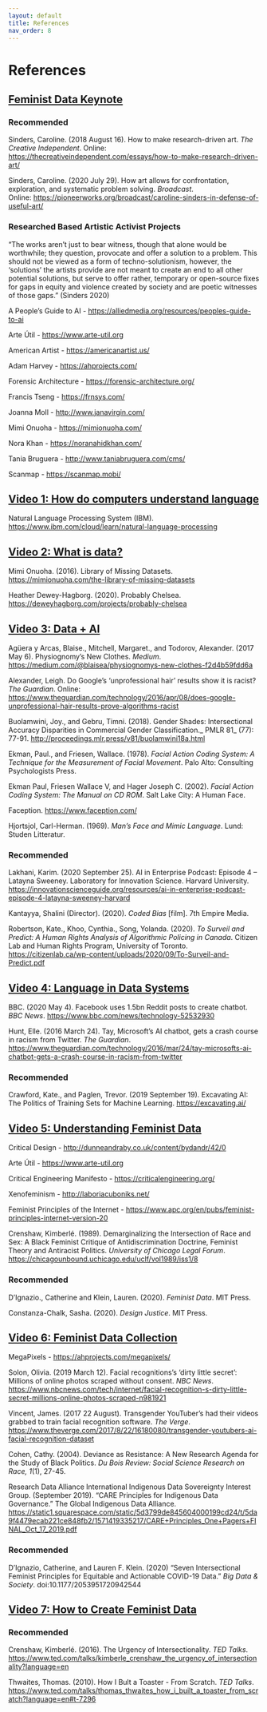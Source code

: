 ```yaml
---
layout: default
title: References
nav_order: 8
---
```


# References

## [Feminist Data Keynote](https://scds.github.io/building-feminist-data/keynote.html)

### Recommended 

Sinders, Caroline. (2018 August 16). How to make research-driven art. _The Creative Independent_. Online: 	<https://thecreativeindependent.com/essays/how-to-make-research-driven-art/>  

Sinders, Caroline. (2020 July 29). How art allows for confrontation, exploration, and systematic problem solving. _Broadcast_.  
Online: <https://pioneerworks.org/broadcast/caroline-sinders-in-defense-of-useful-art/> 

 

### Researched Based Artistic Activist Projects 

“The works aren’t just to bear witness, though that alone would be worthwhile; they question, provocate and offer a solution to a problem. This should not be viewed as a form of techno-solutionism, however, the ‘solutions’ the artists provide are not meant to create an end to all other potential solutions, but serve to offer rather, temporary or open-source fixes for gaps in equity and violence created by society and are poetic witnesses of those gaps.” (Sinders 2020) 

A People’s Guide to AI - <https://alliedmedia.org/resources/peoples-guide-to-ai>  

Arte Útil - <https://www.arte-util.org>  

American Artist - <https://americanartist.us/>  

Adam Harvey - <https://ahprojects.com/>   

Forensic Architecture - <https://forensic-architecture.org/>

Francis Tseng - <https://frnsys.com/>  

Joanna Moll - <http://www.janavirgin.com/>   

Mimi Onuoha - <https://mimionuoha.com/>  

Nora Khan - <https://noranahidkhan.com/>  

Tania Bruguera - <http://www.taniabruguera.com/cms/>  

Scanmap - <https://scanmap.mobi/>  

 

 

 

## [Video 1: How do computers understand language](https://scds.github.io/building-feminist-data/part-1.html#how-does-a-computer-understand-language)

Natural Language Processing System (IBM). <https://www.ibm.com/cloud/learn/natural-language-processing>  

 

## [Video 2: What is data?](https://scds.github.io/building-feminist-data/part-1.html#what-is-data)

Mimi Onuoha. (2016). Library of Missing Datasets. <https://mimionuoha.com/the-library-of-missing-datasets>  

Heather Dewey-Hagborg. (2020). Probably Chelsea. <https://deweyhagborg.com/projects/probably-chelsea>   

 

## [Video 3: Data + AI](https://scds.github.io/building-feminist-data/part-1.html#data--ai)

Agüera y Arcas, Blaise., Mitchell, Margaret., and Todorov, Alexander. (2017 May 6). Physiognomy’s New Clothes. _Medium_. <https://medium.com/@blaisea/physiognomys-new-clothes-f2d4b59fdd6a>  

Alexander, Leigh. Do Google’s ‘unprofessional hair’ results show it is racist? _The Guardian_. Online: <https://www.theguardian.com/technology/2016/apr/08/does-google-unprofessional-hair-results-prove-algorithms-racist>  

Buolamwini, Joy., and Gebru, Timni. (2018). Gender Shades: Intersectional Accuracy Disparities in Commercial Gender Classification._ PMLR 81_ (77): 77-91. <http://proceedings.mlr.press/v81/buolamwini18a.html>  

Ekman, Paul., and Friesen, Wallace. (1978). _Facial Action Coding System: A Technique for the Measurement of Facial Movement_. Palo Alto: Consulting Psychologists Press.  

Ekman Paul, Friesen Wallace V, and Hager Joseph C. (2002). _Facial Action Coding System: The Manual on CD ROM_. Salt Lake City: A Human Face.  

Faception. <https://www.faception.com/>  

Hjortsjol, Carl-Herman. (1969). _Man’s Face and Mimic Language_. Lund: Studen Litteratur. 

### Recommended  

Lakhani, Karim. (2020 September 25). AI in Enterprise Podcast: Episode 4 – Latayna Sweeney. Laboratory for Innovation Science. Harvard University. <https://innovationscienceguide.org/resources/ai-in-enterprise-podcast-episode-4-latayna-sweeney-harvard>  

Kantayya, Shalini (Director). (2020). _Coded Bias_ [film]. 7th Empire Media. 

Robertson, Kate., Khoo, Cynthia., Song, Yolanda.  (2020). _To Surveil and Predict: A Human Rights Analysis of Algorithmic Policing in Canada_. Citizen Lab and Human Rights Program, University of Toronto. <https://citizenlab.ca/wp-content/uploads/2020/09/To-Surveil-and-Predict.pdf> 

 

## [Video 4: Language in Data Systems](https://scds.github.io/building-feminist-data/part-1.html#language-in-data-systems)

BBC. (2020 May 4). Facebook uses 1.5bn Reddit posts to create chatbot. _BBC News_. <https://www.bbc.com/news/technology-52532930>  

Hunt, Elle. (2016 March 24). Tay, Microsoft’s AI chatbot, gets a crash course in racism from Twitter. _The Guardian_. <https://www.theguardian.com/technology/2016/mar/24/tay-microsofts-ai-chatbot-gets-a-crash-course-in-racism-from-twitter>  

### Recommended  

Crawford, Kate., and Paglen, Trevor. (2019 September 19). Excavating AI: The Politics of Training Sets for Machine Learning. <https://excavating.ai/>  

 

## [Video 5: Understanding Feminist Data](https://scds.github.io/building-feminist-data/part-2.html#understanding-feminist-data)

Critical Design - <http://dunneandraby.co.uk/content/bydandr/42/0>  

Arte Útil - <https://www.arte-util.org>  

Critical Engineering Manifesto - <https://criticalengineering.org/>  

Xenofeminism - <http://laboriacuboniks.net/>  

Feminist Principles of the Internet - <https://www.apc.org/en/pubs/feminist-principles-internet-version-20> 

Crenshaw, Kimberlé. (1989). Demarginalizing the Intersection of Race and Sex: A Black Feminist Critique of Antidiscrimination Doctrine, Feminist Theory and Antiracist Politics. _University of Chicago Legal Forum_. <https://chicagounbound.uchicago.edu/uclf/vol1989/iss1/8>   

### Recommended  

D’Ignazio., Catherine and Klein, Lauren. (2020). _Feminist Data_. MIT Press.  

Constanza-Chalk, Sasha. (2020). _Design Justice_. MIT Press.  

 

## [Video 6: Feminist Data Collection](https://scds.github.io/building-feminist-data/part-3.html)

MegaPixels - <https://ahprojects.com/megapixels/>  

Solon, Olivia. (2019 March 12). Facial recognitions’s ‘dirty little secret’: Millions of online photos scraped without consent. _NBC News_. <https://www.nbcnews.com/tech/internet/facial-recognition-s-dirty-little-secret-millions-online-photos-scraped-n981921>  

Vincent, James. (2017 22 August). Transgender YouTuber’s had their videos grabbed to train facial recognition software. _The Verge_. <https://www.theverge.com/2017/8/22/16180080/transgender-youtubers-ai-facial-recognition-dataset>  

Cohen, Cathy. (2004). Deviance as Resistance: A New Research Agenda for the Study of Black Politics. _Du Bois Review: Social Science Research on Race, 1_(1), 27-45.  

Research Data Alliance International Indigenous Data Sovereignty Interest Group. (September 2019). “CARE Principles for Indigenous Data Governance.” The Global Indigenous Data Alliance. <https://static1.squarespace.com/static/5d3799de845604000199cd24/t/5da9f4479ecab221ce848fb2/1571419335217/CARE+Principles_One+Pagers+FINAL_Oct_17_2019.pdf>  

### Recommended 

D’Ignazio, Catherine, and Lauren F. Klein. (2020) “Seven Intersectional Feminist Principles for Equitable and Actionable COVID-19 Data.” _Big Data & Society_. doi:10.1177/2053951720942544   

 

 

## [Video 7: How to Create Feminist Data](https://scds.github.io/building-feminist-data/part-4.html)

### Recommended  

Crenshaw, Kimberlé. (2016). The Urgency of Intersectionality. _TED Talks_. <https://www.ted.com/talks/kimberle_crenshaw_the_urgency_of_intersectionality?language=en>  

Thwaites, Thomas. (2010). How I Bult a Toaster - From Scratch. _TED Talks_. <https://www.ted.com/talks/thomas_thwaites_how_i_built_a_toaster_from_scratch?language=en#t-7296>  
